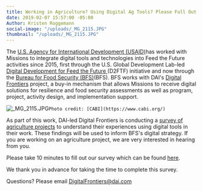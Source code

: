 ```yaml
---
title: Working in Agriculture? Using Digital Ag Tools? Please Full Out This Survey!
date: 2019-02-07 15:57:00 -05:00
Author: Kristen Roggemann
social-image: "/uploads/_MG_2115.JPG"
thumbnail: "/uploads/_MG_2115.JPG"
---
```


The [U.S. Agency for International Development (USAID)](https://www.usaid.gov/)has worked with Missions to integrate digital tools and technologies into Feed the Future activities since 2015, first through the U.S. Global Development Lab-led [Digital Development for Feed the Future ](https://www.usaid.gov/digitalag)(D2FTF) initiative and now through the [Bureau for Food Security (BFS)](https://www.usaid.gov/who-we-are/organization/bureaus/bureau-food-security)(BFS). BFS works with DAI's [Digital Frontiers](https://www.dai.com/our-work/projects/worldwide-digital-frontiers-df) project, a buy-in mechanism that allows Missions to receive digital solutions for resilience and food security assessments as well as program, project, activity design, and implementation support.

![_MG_2115.JPG](/uploads/_MG_2115.JPG)`Photo credit: [CABI](https://www.cabi.org/)`

As part of this work, DAI-led Digital Frontiers is conducting a [survey of agriculture projects](https://www.surveymonkey.com/r/QSMW65V) to understand their experiences using digital tools in their work. These findings will be used to inform BFS's digital strategy. If you are working on an agriculture project, we are very interested in hearing from you.

Please take 10 minutes to fill out our survey which can be found [here](https://www.surveymonkey.com/r/QSMW65V).

We thank you in advance for taking the time to complete this survey.

Questions? Please email DigitalFrontiers@dai.com